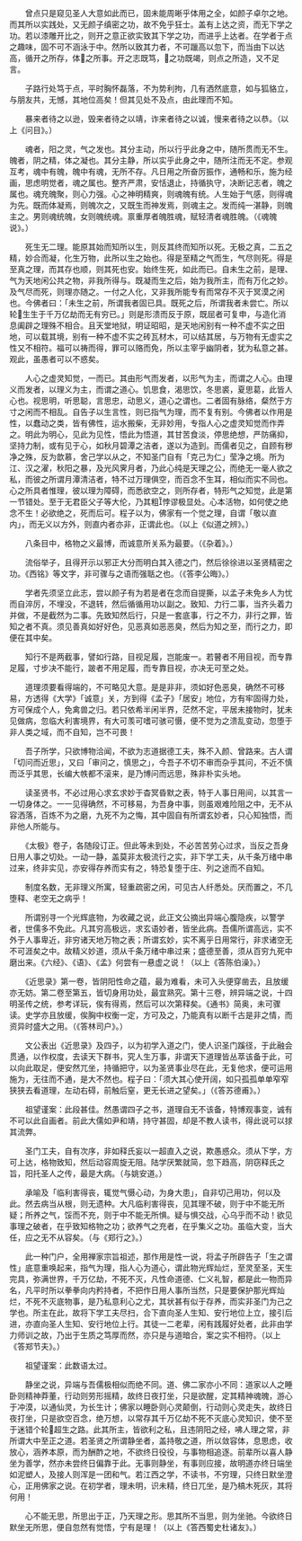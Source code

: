 <!-- { "loadSidebar": true } -->
　　曾点只是窥见圣人大意如此而已，固未能周晰乎体用之全，如颜子卓尔之地。而其所以实践处，又无颜子缜密之功，故不免乎狂士。盖有上达之资，而无下学之功。若以漆雕开比之，则开之意正欲实致其下学之功，而进乎上达者。在学者于点之趣味，固不可不涵泳于中。然所以致其力者，不可躐高以忽下，而当由下以达高，循开之所存，体之所事。开之志既笃，之功既竭，则点之所造，又不足言。

　　子路行处笃于点，平时胸怀磊落，不为势利拘，几有洒然底意，如与狐貉立，与朋友共，无憾，其地位高矣！但其见处不及点，由此理而不知。

　　暴来者待之以逊，毁来者待之以靖，诈来者待之以诚，慢来者待之以恭。（以上《问目》。）

　　魂者，阳之灵，气之发也。其分主动，所以行乎此身之中，随所贯而无不生。魄者，阴之精，体之凝也。其分主静，所以实乎此身之中，随所注而无不定。参观互考，魂中有魄，魄中有魂，无所不存。凡日用之所奋厉振作，通畅和乐，施为经画，思虑明觉者，魂之属也。整齐严肃，安恬退止，持循执守，决断记志者，魄之属也。魂充魄聚，则心力强。心之神明精爽，则魂魄有统。人生始于气感，则得魂为先。既而体凝焉，则魄次之，又既生而神发焉，则魂主之。发而纯一湛静，则魄主之。男则魂统魄，女则魄统魂。禀重厚者魄胜魂，赋轻清者魂胜魄。（《魂魄说》。）

　　死生无二理。能原其始而知所以生，则反其终而知所以死。无极之真，二五之精，妙合而凝，化生万物，此所以生之始也。得是至精之气而生，气尽则死。得是至真之理，而其存也顺，则其死也安。始终生死，如此而已。自未生之前，是理、气为天地闲公共之物，非我所得与。既凝而生之后，始为我所主，而有万化之妙。及气尽而死，则理亦随之。一付之人化，又非我所能专有而常存不灭于冥漠之闲也。今佛者曰：「未生之前，所谓我者固已具。既死之后，所谓我者未尝亡。所以轮生生于千万亿劫而无有穷已。」则是形溃而反于原，既屈者可复申，与造化消息阖辟之理殊不相合。且天堂地狱，明证昭昭，是天地闲别有一种不虚不实之田地，可以载其境，别有一种不虚不实之砖瓦材木，可以结其居，与万物有无虚实之性又不相符。福可以祷而得，罪可以赂而免，所以主宰乎幽阴者，犹为私意之甚。观此，虽愚者可以不惑矣。

　　人心之虚灵知觉，一而已。其由形气而发者，以形气为主，而谓之人心。由理义而发者，以理义为主，而谓之道心。饥思食，渴思饮，冬思裘，夏思葛，此皆人心也。视思明，听思聪，言思忠，动思义，道心之谓也。二者固有脉络，粲然于方寸之闲而不相乱。自告子以生言性，则已指气为理，而不复有别。今佛者以作用是性，以蠢动之类，皆有佛性，运水搬柴，无非妙用，专指人心之虚灵知觉而作弄之。明此为明心，见此为见性，悟此为悟道，其甘苦食淡，停思绝想，严防痛抑，坚持力制，或有见于心，如秋月碧潭之洁者，遂以为造到。而儒者见之，自顾有秽净之殊，反为歆慕，舍己学以从之，不知圣门自有「克己为仁」莹净之境。所为江、汉之濯，秋阳之暴，及光风霁月者，乃此心纯是天理之公，而绝无一毫人欲之私，而彼之所谓月潭清洁者，特不过万理俱空，而百念不生耳，相似而实不同也。心之所具者惟理，彼以理为障碍，而悉欲空之，则所存者，特形气之知觉，此是第一节错处。至于无君臣父子等大伦，乃其粗悖谬极显处。心本活物，如何使之绝念不生！必欲绝之，死而后可。程子以为，佛家有一个觉之理，自谓「敬以直内」，而无义以方外，则直内者亦非，正谓此也。（以上《似道之辨》。）

　　八条目中，格物之义最博，而诚意所关系为最要。（《杂着》。）

　　流俗举子，且得开示以邪正大分而明白其入德之门，然后徐徐进以圣贤精密之功。《西铭》等文字，非可骤与之语而强聒之也。（《答李公晦》。）

　　学者先须坚立此志，尝以颜子有为若是者在念而自提撕，以孟子未免乡人为忧而自淬厉，不埋没，不退转，然后循循用功以副之。致知、力行二事，当齐头着力并做，不是截然为二事。先致知然后行，只是一套底事，行之不力，非行之罪，皆知之者不真。须见善真如好好色，见恶真如恶恶臭，然后为知之至，而行之力，即便在其中矣。

　　知行不是两截事，譬如行路，目视足履，岂能废一。若瞽者不用目视，而专靠足履，寸步决不能行，跛者不用足履，而专靠目视，亦决无可至之处。

　　道理须要看得端的，不可略见大意。是是非非，须如好色恶臭，确然不可移易，方透得《大学》「诚意」关，方到得《孟子》「居安」地位，方有牢固得力处，方可保成个人，免禽兽之归。若只依希半闲半界，茫然不定，平居未接物时，犹未见做病，忽临大利害境界，有大可羡可嗜可骇可慑，便不觉为之溃乱变动，忽堕于非人类之域，而不自知，岂不可畏！

　　吾子所学，只欲博物洽闻，不欲为志道据德工夫，殊不入颜、曾路来。古人谓「切问而近思」，又曰「审问之，慎思之」，今吾子不切不审而杂乎其问，不近不慎而泛乎其思，长编大帙都不滚来，是乃博问而远思，殊非朴实头地。

　　读圣贤书，不必过用心求玄求妙于杳冥昏默之表，特于人事日用间，以其言一一切身体之。一一见得确然，不可移易，为吾身中事，则虽艰难险阻之中，无不从容洒落，百炼不为之磨，九死不为之悔，其中固自有所谓玄妙者，只心知独悟，而非他人所能与。

　　《太极》卷子，各随段订正。但此等未到处，不必苦苦劳心过求，当反之吾身日用人事之切处。一动一静，盖莫非太极流行之实，非下学工夫，从千条万绪中串过来，终非实见，亦安得存养而实有之，特恐复堕于庄、列之途而不自知。

　　制度名数，无非理义所寓，轻重疏密之闲，可见古人纤悉处。厌而置之，不几堕释、老空无之病乎！

　　所谓别寻一个光辉底物，为收藏之说，此正文公摘出异端心腹隐疾，以警学者，世儒多不免此。凡其穷高极远，求玄语妙者，皆坐此病。吾儒所谓高远，实不外于人事卑近，非穷诸天地万物之表；所谓玄妙，实不离乎日用常行，非求诸空无不可涯矣之中。故精义妙道，须从千条万绪中串过来；盛德至善，须从百穷九死中磨出来。《六经》、《语》、《孟》何尝有一悬虚之说！（以上《答陈伯澡》。）

　　《近思录》第一卷，皆阴阳性命之蕴，最为难看，未可入头便穿凿去，且放缓亦无妨。第二卷至第五，皆切身用功处，最宜熟究。第十三卷，辨异端之说，十四明圣传之统，参考详玩，俟有得焉，然后可以次第释矣。《通书》简奥，未可骤读。史学亦且放缓，俟胸中权衡一定，方可及之，乃能真有以断千古是非之情，而资异时盛大之用。（《答林司户》。）

　　文公表出《近思录》及四子，以为初学入道之门，使人识圣门蹊径，于此融会贯通，以作权度，去读天下群书，究人生万事，非谓天下道理皆丛萃该备于此，可以向此取足，便安然兀坐，持循把守，以为圣贤事业尽在此，无复他求，便可运用施为，无往而不通，是大不然也。程子曰：「须大其心使开阔，如只孤孤单单窄窄狭狭去看道理，左动右碍，前触后窒，更无长进之望矣。」（《答苏德甫》。）

　　祖望谨案：此段甚佳。然愚谓四子之书，道理自无不该备，特博观事变，诚有不可以此自画者。前此大儒如尹和靖，持守甚固，却是不教人读书，得此说可以捄其流弊。

　　圣门工夫，自有次序，非如释氏妄以一超直入之说，欺愚惑众。须从下学，方可上达，格物致知，然后动容周旋无阻。陆学厌繁就简，忽下趋高，阴窃释氏之旨，阳托圣人之传，最是大病。（与姚安道。）

　　承喻及「临利害得丧，辄觉气慑心动，为身大患」，自非切己用功，何以及此。然去病当从根，则无遗种。大凡临利害得丧，见其理不破，则于中不能无所疑；所养之气，馁而不充，则于中不能无所惧。疑与惧交战，心乌乎而不动！欲见事理之破者，在乎致知格物之功；欲养气之充者，在乎集义之功。虽临大变，当大任，应之无不从容矣。（与《郑行之》。）

　　此一种门户，全用禅家宗旨祖述，那作用是性一说，将孟子所辟告子「生之谓性」底意重唤起来，指气为理，指人心为道心，谓此物光辉灿烂，至灵至圣，天生完具，弥满世界，千万亿劫，不死不灭，凡性命道德、仁义礼智，都是此一物而异名，凡平时所以拳拳向内矜持者，不把作日用人事所当然，只是要保护那光辉灿烂，不死不灭底物事，是乃私意利心之尤，其状甚有似于存养，而实非圣门为己之学也。所主在此，故将下学工夫尽扫，合下直向圣人生知、安行地位上立，接引后进，亦直向圣人生知、安行地位上行。其徒一二老辈，闲有践履好处者，此非由学力师训之故，乃出于生质之笃厚而然，亦只是与道暗合，案之实不相符。（以上《答郑节夫》。）

　　祖望谨案：此数语太过。

　　静坐之说，异端与吾儒极相似而绝不同。道、佛二家亦小不同：道家以人之睡卧则精神莽董，行动则劳形摇精，故终日夜打坐，只是欲醒，定其精神魂魄，游心于冲漠，以通仙灵，为长生计；佛家以睡卧则心灵颠倒，行动则心灵走失，故终日夜打坐，只是欲空百念，绝万想，以常存其千万亿劫不死不灭底心灵知识，使不至于迷错个轮超生之路。此其所主，皆欲利之私，且违阴阳之经，咈人理之常，非所谓大中至正之道。若圣贤之所谓静坐者，盖持敬之道，所以敛容体，息思虑，收放心，涵养本原，而为酬酢之地，不欲终日役役，与事物相追逐。前辈所以喜人静坐为善学，然亦未尝终日偏靠于此。无事则静坐，有事则应接，故明道亦终日端坐如泥塑人，及接人则浑是一团和气。若江西之学，不读书，不穷理，只终日默坐澄心，正用佛家之说。在初学者，理未明，识未精，终日兀坐，是乃槁木死灰，其将何用！

　　心不能无思，所思出于正，乃天理之形。思其所不当思，则为坐驰。今欲终日默坐无所思，便自忽然有觉悟，宁有是理！（以上《答西蜀史杜诸友》。）

